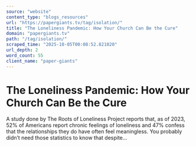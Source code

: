 ```yaml
---
source: "website"
content_type: "blogs_resources"
url: "https://papergiants.tv/tag/isolation/"
title: "The Loneliness Pandemic: How Your Church Can Be the Cure"
domain: "papergiants.tv"
path: "/tag/isolation/"
scraped_time: "2025-10-05T00:08:52.821020"
url_depth: 2
word_count: 55
client_name: "paper-giants"
---
```


# The Loneliness Pandemic: How Your Church Can Be the Cure

A study done by The Roots of Loneliness Project reports that, as of 2023, 52% of Americans report chronic feelings of loneliness and 47% confess that the relationships they do have often feel meaningless. You probably didn’t need those statistics to know that despite...